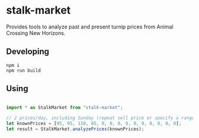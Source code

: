# stalk-market

Provides tools to analyze past and present turnip prices from Animal Crossing New Horizons.

## Developing

```
npm i
npm run build
```

## Using

```ts

import * as StalkMarket from "stalk-market";

// 2 prices/day, including Sunday (repeat sell price or specify a range)
let knownPrices = [95, 95, 110, 85, 0, 0, 0, 0, 0, 0, 0, 0, 0, 0];
let result = StalkMarket.analyzePrices(knownPrices);

```
